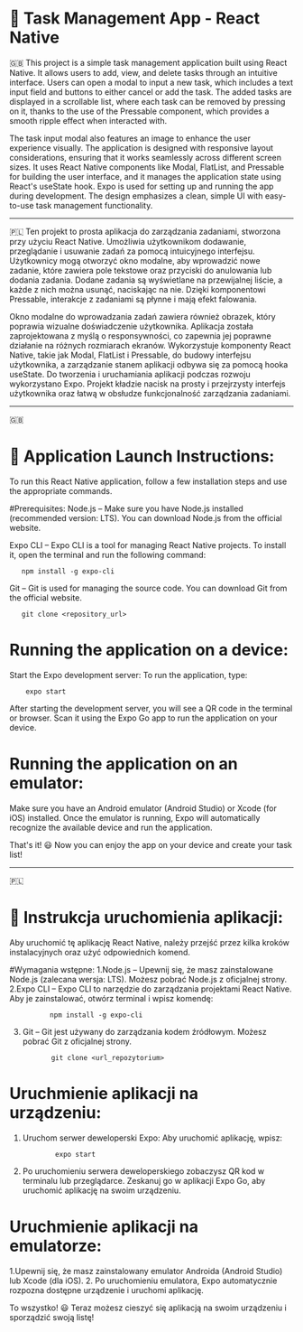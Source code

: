  # 📝 Task Management App - React Native


🇬🇧 
This project is a simple task management application built using React Native. It allows users to add, view, and delete tasks through an intuitive interface.
Users can open a modal to input a new task, which includes a text input field and buttons to either cancel or add the task. 
The added tasks are displayed in a scrollable list, where each task can be removed by pressing on it, thanks to the use of the Pressable component, which provides a smooth ripple effect when interacted with.

The task input modal also features an image to enhance the user experience visually. 
The application is designed with responsive layout considerations, ensuring that it works seamlessly across different screen sizes. 
It uses React Native components like Modal, FlatList, and Pressable for building the user interface, and it manages the application state using React's useState hook. Expo is used for setting up and running the app during development. 
The design emphasizes a clean, simple UI with easy-to-use task management functionality.

-----------------------------------------------------------------------------------------------------------------------------------------------------------------------------------------





🇵🇱
Ten projekt to prosta aplikacja do zarządzania zadaniami, stworzona przy użyciu React Native.
Umożliwia użytkownikom dodawanie, przeglądanie i usuwanie zadań za pomocą intuicyjnego interfejsu. 
Użytkownicy mogą otworzyć okno modalne, aby wprowadzić nowe zadanie, które zawiera pole tekstowe oraz przyciski do anulowania lub dodania zadania. 
Dodane zadania są wyświetlane na przewijalnej liście, a każde z nich można usunąć, naciskając na nie. 
Dzięki komponentowi Pressable, interakcje z zadaniami są płynne i mają efekt falowania.

Okno modalne do wprowadzania zadań zawiera również obrazek, który poprawia wizualne doświadczenie użytkownika. 
Aplikacja została zaprojektowana z myślą o responsywności, co zapewnia jej poprawne działanie na różnych rozmiarach ekranów.
Wykorzystuje komponenty React Native, takie jak Modal, FlatList i Pressable, do budowy interfejsu użytkownika, a zarządzanie stanem aplikacji odbywa się za pomocą hooka useState.
Do tworzenia i uruchamiania aplikacji podczas rozwoju wykorzystano Expo. Projekt kładzie nacisk na prosty i przejrzysty interfejs użytkownika oraz łatwą w obsłudze funkcjonalność zarządzania zadaniami.


-----------------------------------------------------------------------------------------------------------------------------------------------------------------------------------------
🇬🇧
 # 🧾 Application Launch Instructions:

To run this React Native application, follow a few installation steps and use the appropriate commands.

#Prerequisites:
Node.js – Make sure you have Node.js installed (recommended version: LTS). You can download Node.js from the official website.

Expo CLI – Expo CLI is a tool for managing React Native projects. To install it, open the terminal and run the following command:

       npm install -g expo-cli
       
Git – Git is used for managing the source code. You can download Git from the official website.


       git clone <repository_url>
# Running the application on a device:
Start the Expo development server: To run the application, type:

        expo start
After starting the development server, you will see a QR code in the terminal or browser. Scan it using the Expo Go app to run the application on your device.

# Running the application on an emulator:
Make sure you have an Android emulator (Android Studio) or Xcode (for iOS) installed.
Once the emulator is running, Expo will automatically recognize the available device and run the application.

That's it! 😃  Now you can enjoy the app on your device and create your task list!


-----------------------------------------------------------------------------------------------------------------------------------------------------------------------------------------

🇵🇱
 # 🧾 Instrukcja uruchomienia aplikacji:

Aby uruchomić tę aplikację React Native, należy przejść przez kilka kroków instalacyjnych oraz użyć odpowiednich komend.

#Wymagania wstępne:
1.Node.js – Upewnij się, że masz zainstalowane Node.js (zalecana wersja: LTS). Możesz pobrać Node.js z oficjalnej strony.
2.Expo CLI – Expo CLI to narzędzie do zarządzania projektami React Native. Aby je zainstalować, otwórz terminal i wpisz komendę:

              npm install -g expo-cli
              
3. Git – Git jest używany do zarządzania kodem źródłowym. Możesz pobrać Git z oficjalnej strony.
   
              git clone <url_repozytorium>

# Uruchmienie aplikacji na urządzeniu:
1. Uruchom serwer deweloperski Expo: Aby uruchomić aplikację, wpisz:
   
               expo start
  
3. Po uruchomieniu serwera deweloperskiego zobaczysz QR kod w terminalu lub przeglądarce. Zeskanuj go w aplikacji Expo Go, aby uruchomić aplikację na swoim urządzeniu.


# Uruchmienie aplikacji na emulatorze:
1.Upewnij się, że masz zainstalowany emulator Androida (Android Studio) lub Xcode (dla iOS).
2. Po uruchomieniu emulatora, Expo automatycznie rozpozna dostępne urządzenie i uruchomi aplikację.

To wszystko! 😃  Teraz możesz cieszyć się aplikacją na swoim urządzeniu i sporządzić swoją listę!

